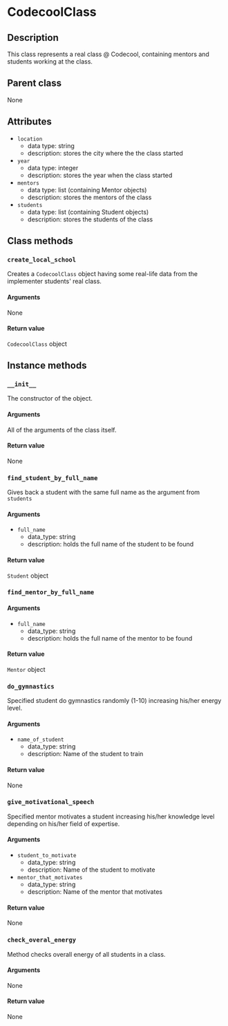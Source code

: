 # CodecoolClass

## Description
This class represents a real class @ Codecool, containing mentors and students working at the class.

## Parent class
None

## Attributes

* ```location```
  * data type: string
  * description: stores the city where the the class started
* ```year```
  * data type: integer
  * description: stores the year when the class started
* ```mentors```
   * data type: list (containing Mentor objects)
   * description: stores the mentors of the class
* ```students```
  * data type: list (containing Student objects)
  * description: stores the students of the class

## Class methods

### ```create_local_school```

Creates a ```CodecoolClass``` object having some real-life data from the implementer students' real class.

#### Arguments
None

#### Return value

```CodecoolClass``` object

## Instance methods

### ```__init__```
The constructor of the object.

#### Arguments

All of the arguments of the class itself.

#### Return value
None

### ```find_student_by_full_name```
Gives back a student with the same full name as the argument from ```students```

#### Arguments
* ```full_name```
  * data_type: string
  * description: holds the full name of the student to be found

#### Return value
```Student``` object

### ```find_mentor_by_full_name```

#### Arguments
* ```full_name```
  * data_type: string
  * description: holds the full name of the mentor to be found

#### Return value
```Mentor``` object

### ```do_gymnastics```
Specified student do gymnastics randomly (1-10) increasing his/her energy level.

#### Arguments
* ```name_of_student```
  * data_type: string
  * description: Name of the student to train

#### Return value
None

### ```give_motivational_speech```
Specified mentor motivates a student increasing his/her knowledge level depending on his/her field of expertise.

#### Arguments
* ```student_to_motivate```
  * data_type: string
  * description: Name of the student to motivate
* ```mentor_that_motivates```
  * data_type: string
  * description: Name of the mentor that motivates

#### Return value
None

### ```check_overal_energy```
Method checks overall energy of all students in a class.

#### Arguments
None

#### Return value
None
